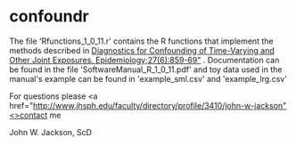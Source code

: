 # confoundr
The file 'Rfunctions_1_0_11.r' contains the R functions that implement the methods described in <a href="https://www.ncbi.nlm.nih.gov/pubmed/?term=jackson+jw+diagnostics">Diagnostics for Confounding of Time-Varying and Other Joint Exposures. Epidemiology;27(6):859-69"</a> . Documentation can be found in the file 'SoftwareManual_R_1_0_11.pdf' and toy data used in the manual's example can be found in 'example_sml.csv' and 'example_lrg.csv'

For questions please <a href="http://www.jhsph.edu/faculty/directory/profile/3410/john-w-jackson"<>contact me</a>

John W. Jackson, ScD
